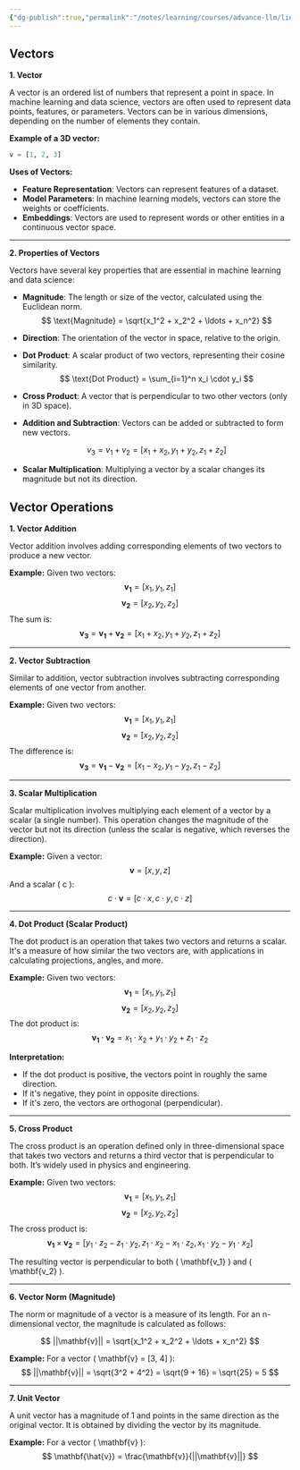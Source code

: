 ```yaml
---
{"dg-publish":true,"permalink":"/notes/learning/courses/advance-llm/linear-algebra/linear-algebra-week-3/"}
---
```


## Vectors
**1. Vector**

A vector is an ordered list of numbers that represent a point in space. In machine learning and data science, vectors are often used to represent data points, features, or parameters. Vectors can be in various dimensions, depending on the number of elements they contain.

**Example of a 3D vector:**
```python
v = [1, 2, 3]
```

**Uses of Vectors:**
- **Feature Representation**: Vectors can represent features of a dataset.
- **Model Parameters**: In machine learning models, vectors can store the weights or coefficients.
- **Embeddings**: Vectors are used to represent words or other entities in a continuous vector space.

---

**2. Properties of Vectors**

Vectors have several key properties that are essential in machine learning and data science:

- **Magnitude**: The length or size of the vector, calculated using the Euclidean norm.
  $$
  \text{Magnitude} = \sqrt{x_1^2 + x_2^2 + \ldots + x_n^2}
  $$
  
- **Direction**: The orientation of the vector in space, relative to the origin.

- **Dot Product**: A scalar product of two vectors, representing their cosine similarity.
  $$
  \text{Dot Product} = \sum_{i=1}^n x_i \cdot y_i
  $$
  
- **Cross Product**: A vector that is perpendicular to two other vectors (only in 3D space).

- **Addition and Subtraction**: Vectors can be added or subtracted to form new vectors.
  
  $$
  v_3 = v_1 + v_2 = [x_1 + x_2, y_1 + y_2, z_1 + z_2]
  $$
  
- **Scalar Multiplication**: Multiplying a vector by a scalar changes its magnitude but not its direction.

## Vector Operations

**1. Vector Addition**

Vector addition involves adding corresponding elements of two vectors to produce a new vector. 

**Example:**
Given two vectors:
$$
\mathbf{v_1} = [x_1, y_1, z_1]
$$
$$
\mathbf{v_2} = [x_2, y_2, z_2]
$$
The sum is:
$$
\mathbf{v_3} = \mathbf{v_1} + \mathbf{v_2} = [x_1 + x_2, y_1 + y_2, z_1 + z_2]
$$

---

**2. Vector Subtraction**

Similar to addition, vector subtraction involves subtracting corresponding elements of one vector from another.

**Example:**
Given two vectors:
$$
\mathbf{v_1} = [x_1, y_1, z_1]
$$
$$
\mathbf{v_2} = [x_2, y_2, z_2]
$$
The difference is:
$$
\mathbf{v_3} = \mathbf{v_1} - \mathbf{v_2} = [x_1 - x_2, y_1 - y_2, z_1 - z_2]
$$

---

**3. Scalar Multiplication**

Scalar multiplication involves multiplying each element of a vector by a scalar (a single number). This operation changes the magnitude of the vector but not its direction (unless the scalar is negative, which reverses the direction).

**Example:**
Given a vector:
$$
\mathbf{v} = [x, y, z]
$$
And a scalar \( c \):
$$
c \cdot \mathbf{v} = [c \cdot x, c \cdot y, c \cdot z]
$$

---

**4. Dot Product (Scalar Product)**

The dot product is an operation that takes two vectors and returns a scalar. It's a measure of how similar the two vectors are, with applications in calculating projections, angles, and more.

**Example:**
Given two vectors:
$$
\mathbf{v_1} = [x_1, y_1, z_1]
$$
$$
\mathbf{v_2} = [x_2, y_2, z_2]
$$
The dot product is:
$$
\mathbf{v_1} \cdot \mathbf{v_2} = x_1 \cdot x_2 + y_1 \cdot y_2 + z_1 \cdot z_2
$$

**Interpretation:**
- If the dot product is positive, the vectors point in roughly the same direction.
- If it's negative, they point in opposite directions.
- If it's zero, the vectors are orthogonal (perpendicular).

---

**5. Cross Product**

The cross product is an operation defined only in three-dimensional space that takes two vectors and returns a third vector that is perpendicular to both. It’s widely used in physics and engineering.

**Example:**
Given two vectors:
$$
\mathbf{v_1} = [x_1, y_1, z_1]
$$
$$
\mathbf{v_2} = [x_2, y_2, z_2]
$$
The cross product is:
$$
\mathbf{v_1} \times \mathbf{v_2} = [y_1 \cdot z_2 - z_1 \cdot y_2, z_1 \cdot x_2 - x_1 \cdot z_2, x_1 \cdot y_2 - y_1 \cdot x_2]
$$

The resulting vector is perpendicular to both \( \mathbf{v_1} \) and \( \mathbf{v_2} \).

---

**6. Vector Norm (Magnitude)**

The norm or magnitude of a vector is a measure of its length. For an n-dimensional vector, the magnitude is calculated as follows:

$$
||\mathbf{v}|| = \sqrt{x_1^2 + x_2^2 + \ldots + x_n^2}
$$

**Example:**
For a vector \( \mathbf{v} = [3, 4] \):
$$
||\mathbf{v}|| = \sqrt{3^2 + 4^2} = \sqrt{9 + 16} = \sqrt{25} = 5
$$

---

**7. Unit Vector**

A unit vector has a magnitude of 1 and points in the same direction as the original vector. It is obtained by dividing the vector by its magnitude.

**Example:**
For a vector \( \mathbf{v} \):
$$
\mathbf{\hat{v}} = \frac{\mathbf{v}}{||\mathbf{v}||}
$$